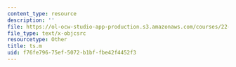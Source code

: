 ```yaml
---
content_type: resource
description: ''
file: https://ol-ocw-studio-app-production.s3.amazonaws.com/courses/22-312-engineering-of-nuclear-reactors-fall-2015/f76fe79675ef5072b1bffbe42f4452f3_ts.m
file_type: text/x-objcsrc
resourcetype: Other
title: ts.m
uid: f76fe796-75ef-5072-b1bf-fbe42f4452f3
---
```

